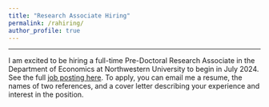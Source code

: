 ```yaml
---
title: "Research Associate Hiring"
permalink: /rahiring/
author_profile: true
---
```


------

I am excited to be hiring a full-time Pre-Doctoral Research Associate in the Department of Economics at Northwestern University to begin in July 2024. See the full [job posting here](https://gsharma38.github.io/gsharma.github.io/files/RA_posting_Sharma.pdf). To apply, you can email me a resume, the names of two references, and a cover letter describing your
experience and interest in the position.
